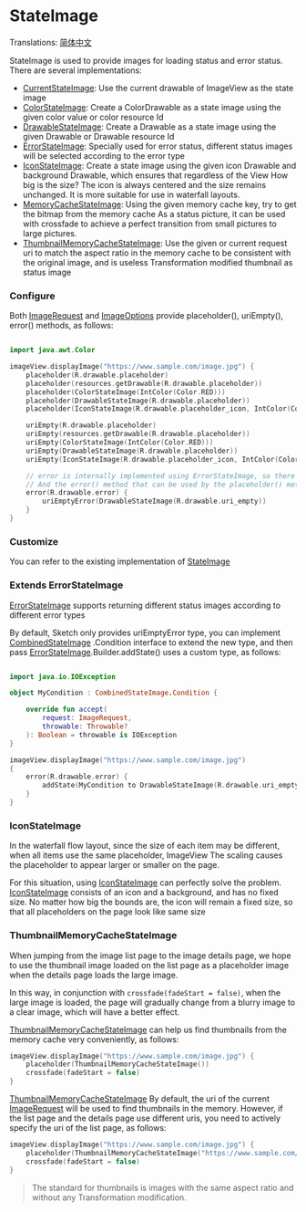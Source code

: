 # StateImage

Translations: [简体中文](state_image_zh.md)

StateImage is used to provide images for loading status and error status. There are several
implementations:

* [CurrentStateImage]: Use the current drawable of ImageView as the state image
* [ColorStateImage]: Create a ColorDrawable as a state image using the given color value or color
  resource Id
* [DrawableStateImage]: Create a Drawable as a state image using the given Drawable or Drawable
  resource Id
* [ErrorStateImage]: Specially used for error status, different status images will be selected
  according to the error type
* [IconStateImage]: Create a state image using the given icon Drawable and background Drawable,
  which ensures that regardless of the View How big is the size? The icon is always centered and the
  size remains unchanged. It is more suitable for use in waterfall layouts.
* [MemoryCacheStateImage]: Using the given memory cache key, try to get the bitmap from the memory
  cache As a status picture, it can be used with crossfade to achieve a perfect transition from
  small pictures to large pictures.
* [ThumbnailMemoryCacheStateImage]: Use the given or current request uri to match the aspect ratio
  in the memory cache to be consistent with the original image, and is useless Transformation
  modified thumbnail as status image

### Configure

Both [ImageRequest] and [ImageOptions] provide placeholder(), uriEmpty(), error() methods, as
follows:

```kotlin

import java.awt.Color

imageView.displayImage("https://www.sample.com/image.jpg") {
    placeholder(R.drawable.placeholder)
    placeholder(resources.getDrawable(R.drawable.placeholder))
    placeholder(ColorStateImage(IntColor(Color.RED)))
    placeholder(DrawableStateImage(R.drawable.placeholder))
    placeholder(IconStateImage(R.drawable.placeholder_icon, IntColor(Color.GRAY)))

    uriEmpty(R.drawable.placeholder)
    uriEmpty(resources.getDrawable(R.drawable.placeholder))
    uriEmpty(ColorStateImage(IntColor(Color.RED)))
    uriEmpty(DrawableStateImage(R.drawable.placeholder))
    uriEmpty(IconStateImage(R.drawable.placeholder_icon, IntColor(Color.GRAY)))

    // error is internally implemented using ErrorStateImage, so there is an additional lambda function that can configure specific error conditions.
    // And the error() method that can be used by the placeholder() method can also be used.
    error(R.drawable.error) {
        uriEmptyError(DrawableStateImage(R.drawable.uri_empty))
    }
}
```

### Customize

You can refer to the existing implementation of [StateImage]

### Extends ErrorStateImage

[ErrorStateImage] supports returning different status images according to different error types

By default, Sketch only provides uriEmptyError type, you can implement [CombinedStateImage]
.Condition interface to extend the new type, and then pass [ErrorStateImage].Builder.addState() uses
a custom type, as follows:

```kotlin

import java.io.IOException

object MyCondition : CombinedStateImage.Condition {

    override fun accept(
        request: ImageRequest,
        throwable: Throwable?
    ): Boolean = throwable is IOException
}

imageView.displayImage("https://www.sample.com/image.jpg")
{
    error(R.drawable.error) {
        addState(MyCondition to DrawableStateImage(R.drawable.uri_empty))
    }
}
```

### IconStateImage

In the waterfall flow layout, since the size of each item may be different, when all items use the
same placeholder, ImageView The scaling causes the placeholder to appear larger or smaller on the
page.

For this situation, using [IconStateImage] can perfectly solve the problem. [IconStateImage]
consists of an icon and a background, and has no fixed size. No matter how big the bounds are, the
icon will remain a fixed size, so that all placeholders on the page look like same size

### ThumbnailMemoryCacheStateImage

When jumping from the image list page to the image details page, we hope to use the thumbnail image
loaded on the list page as a placeholder image when the details page loads the large image.

In this way, in conjunction with `crossfade(fadeStart = false)`, when the large image is loaded, the
page will gradually change from a blurry image to a clear image, which will have a better effect.

[ThumbnailMemoryCacheStateImage] can help us find thumbnails from the memory cache very
conveniently, as follows:

```kotlin
imageView.displayImage("https://www.sample.com/image.jpg") {
    placeholder(ThumbnailMemoryCacheStateImage())
    crossfade(fadeStart = false)
}
```

[ThumbnailMemoryCacheStateImage] By default, the uri of the current [ImageRequest] will be used to
find thumbnails in the memory. However, if the list page and the details page use different uris,
you need to actively specify the uri of the list page, as follows:

```kotlin
imageView.displayImage("https://www.sample.com/image.jpg") {
    placeholder(ThumbnailMemoryCacheStateImage("https://www.sample.com/image.jpg?widht=300"))
    crossfade(fadeStart = false)
}
```

> The standard for thumbnails is images with the same aspect ratio and without any Transformation
> modification.

[StateImage]: ../../sketch-core/src/commonMain/kotlin/com/github/panpf/sketch/stateimage/StateImage.kt

[ColorStateImage]: ../../sketch-core/src/commonMain/kotlin/com/github/panpf/sketch/stateimage/ColorStateImage.kt

[DrawableStateImage]: ../../sketch-core/src/commonMain/kotlin/com/github/panpf/sketch/stateimage/DrawableStateImage.kt

[ErrorStateImage]: ../../sketch-core/src/commonMain/kotlin/com/github/panpf/sketch/stateimage/ErrorStateImage.kt

[CombinedStateImage]: ../../sketch-core/src/commonMain/kotlin/com/github/panpf/sketch/stateimage/internal/CombinedStateImage.kt

[IconStateImage]: ../../sketch-core/src/commonMain/kotlin/com/github/panpf/sketch/stateimage/IconStateImage.kt

[MemoryCacheStateImage]: ../../sketch-core/src/commonMain/kotlin/com/github/panpf/sketch/stateimage/MemoryCacheStateImage.kt

[ThumbnailMemoryCacheStateImage]: ../../sketch-core/src/commonMain/kotlin/com/github/panpf/sketch/stateimage/ThumbnailMemoryCacheStateImage.kt

[ImageRequest]: ../../sketch-core/src/commonMain/kotlin/com/github/panpf/sketch/request/ImageRequest.kt

[ImageOptions]: ../../sketch-core/src/commonMain/kotlin/com/github/panpf/sketch/request/ImageOptions.kt

[CurrentStateImage]: ../../sketch-core/src/commonMain/kotlin/com/github/panpf/sketch/stateimage/CurrentStateImage.kt